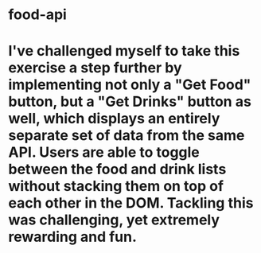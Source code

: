 # food-api
# I've challenged myself to take this exercise a step further by implementing not only a "Get Food" button, but a "Get Drinks" button as well, which displays an entirely separate set of data from the same API. Users are able to toggle between the food and drink lists without stacking them on top of each other in the DOM. Tackling this was challenging, yet extremely rewarding and fun.
